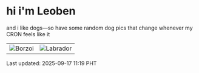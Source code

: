 # hi i'm Leoben

and i like dogs—so have some random dog pics that change whenever my CRON feels like it

|  |  |
|--------|----------|
| ![Borzoi](https://random-dog-vercel.vercel.app/api/random-borzoi?v=1758079142) | ![Labrador](https://random-dog-vercel.vercel.app/api/random-labrador?v=1758079142) |

Last updated: 2025-09-17 11:19 PHT
